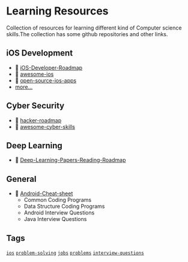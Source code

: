 # Learning Resources
Collection of resources for learning different kind of Computer science skills.The collection has some github repositories and other links.

## iOS Development
- :file_folder: [iOS-Developer-Roadmap](https://github.com/BohdanOrlov/iOS-Developer-Roadmap)
- :file_folder: [awesome-ios](https://github.com/vsouza/awesome-ios)
- :file_folder: [open-source-ios-apps](https://github.com/dkhamsing/open-source-ios-apps)
- [more...](https://github.com/topics/ios)


## Cyber Security
- :file_folder: [hacker-roadmap](https://github.com/SundownDEV/hacker-roadmap)
- :file_folder: [awesome-cyber-skills](https://github.com/joe-shenouda/awesome-cyber-skills)

## Deep Learning
- :file_folder: [Deep-Learning-Papers-Reading-Roadmap](https://github.com/floodsung/Deep-Learning-Papers-Reading-Roadmap)

## General
- :file_folder: [Android-Cheat-sheet](https://github.com/anitaa1990/Android-Cheat-sheet)
    - Common Coding Programs
    - Data Structure Coding Programs
    - Android Interview Questions
    - Java Interview Questions

## Tags
[`ios`](https://github.com/topics/ios)
[`problem-solving`](https://github.com/topics/problem-solving)
[`jobs`](https://github.com/topics/jobs)
[`problems`](https://github.com/topics/problems)
[`interview-questions`](https://github.com/topics/interview-questions)
